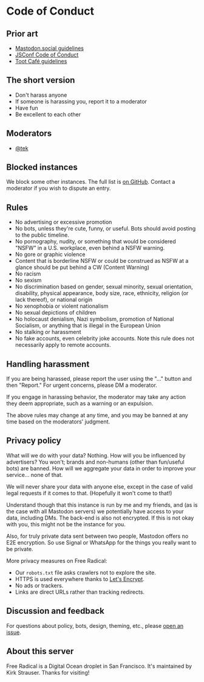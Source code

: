 # Code of Conduct

## Prior art

* [Mastodon.social guidelines](https://mastodon.social/about/more)
* [JSConf Code of Conduct](http://jsconf.com/codeofconduct.html)
* [Toot Café guidelines](https://toot.cafe/about/more)

## The short version

* Don't harass anyone
* If someone is harassing you, report it to a moderator
* Have fun
* Be excellent to each other

## Moderators

* [@tek](https://freeradical.zone/@tek)

## Blocked instances

We block some other instances. The full list is [on GitHub](https://github.com/kstrauser/freeradical/blob/master/content/blocked.md). Contact a moderator if you wish to dispute an entry.

## Rules

* No advertising or excessive promotion
* No bots, unless they're cute, funny, or useful. Bots should avoid posting to the public timeline.
* No pornography, nudity, or something that would be considered "NSFW" in a U.S. workplace, even behind a NSFW warning.
* No gore or graphic violence
* Content that is borderline NSFW or could be construed as NSFW at a glance should be put behind a CW (Content Warning)
* No racism
* No sexism
* No discrimination based on gender, sexual minority, sexual orientation, disability, physical appearance, body size, race, ethnicity, religion (or lack thereof), or national origin
* No xenophobia or violent nationalism
* No sexual depictions of children
* No holocaust denialism, Nazi symbolism, promotion of National Socialism, or anything that is illegal in the European Union
* No stalking or harassment
* No fake accounts, even celebrity joke accounts. Note this rule does not necessarily apply to remote accounts.

## Handling harassment

If you are being harassed, please report the user using the "…" button and then "Report." For urgent concerns, please DM a moderator.

If you engage in harassing behavior, the moderator may take any action they deem appropriate, such as a warning or an expulsion.

The above rules may change at any time, and you may be banned at any time based on the moderators' judgment.

## Privacy policy

What will we do with your data? Nothing. How will you be influenced by advertisers? You won't; brands and non-humans (other than fun/useful bots) are banned. How will we aggregate your data in order to improve your service… none of that.

We will never share your data with anyone else, except in the case of valid legal requests if it comes to that. (Hopefully it won't come to that!)

Understand though that this instance is run by me and my friends, and (as is the case with all Mastodon servers) we potentially have access to your data, including DMs. The back-end is also not encrypted. If this is not okay with you, this might not be the instance for you.

Also, for truly private data sent between two people, Mastodon offers no E2E encryption. So use Signal or WhatsApp for the things you really want to be private.

More privacy measures on Free Radical:

* Our `robots.txt` file asks crawlers not to explore the site.
* HTTPS is used everywhere thanks to [Let's Encrypt](https://letsencrypt.org/).
* No ads or trackers.
* Links are direct URLs rather than tracking redirects.

## Discussion and feedback

For questions about policy, bots, design, theming, etc., please [open an issue](https://github.com/kstrauser/freeradical/issues).

## About this server

Free Radical is a Digital Ocean droplet in San Francisco. It's maintained by Kirk Strauser. Thanks for visiting!
